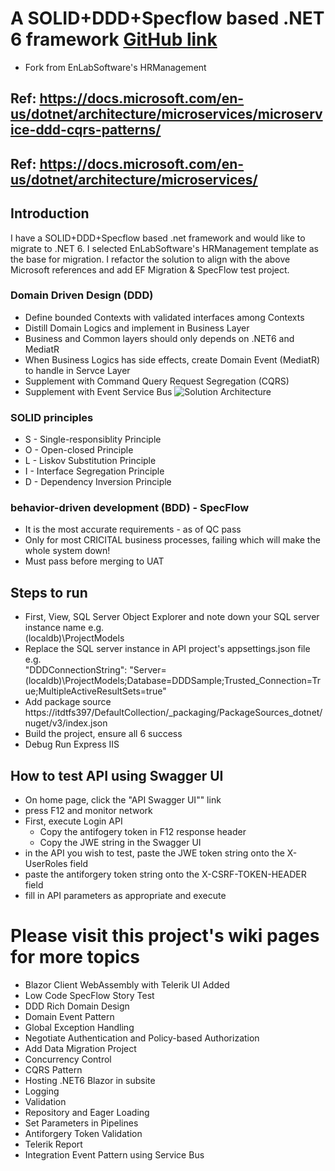 # A SOLID+DDD+Specflow based .NET 6 framework [GitHub link](https://github.com/leungkimming/DotNet6EAA)
* Fork from EnLabSoftware's HRManagement
## Ref: https://docs.microsoft.com/en-us/dotnet/architecture/microservices/microservice-ddd-cqrs-patterns/
## Ref: https://docs.microsoft.com/en-us/dotnet/architecture/microservices/
## Introduction
I have a SOLID+DDD+Specflow based .net framework and would like to migrate to .NET 6. I selected EnLabSoftware's HRManagement template as the base for migration. I refactor the solution to align with the above Microsoft references and add EF Migration & SpecFlow test project.
### Domain Driven Design (DDD)
* Define bounded Contexts with validated interfaces among Contexts
* Distill Domain Logics and implement in Business Layer
* Business and Common layers should only depends on .NET6 and MediatR
* When Business Logics has side effects, create Domain Event (MediatR) to handle in Servce Layer
* Supplement with Command Query Request Segregation (CQRS)
* Supplement with Event Service Bus
![Solution Architecture](https://github.com/leungkimming/DotNet6EAA/wiki/images/EAAa.PNG)
### SOLID principles
* S - Single-responsiblity Principle
* O - Open-closed Principle
* L - Liskov Substitution Principle
* I - Interface Segregation Principle
* D - Dependency Inversion Principle
### behavior-driven development (BDD) - SpecFlow
* It is the most accurate requirements - as of QC pass
* Only for most CRICITAL business processes, failing which will make the whole system down!
* Must pass before merging to UAT
## Steps to run
* First, View, SQL Server Object Explorer and note down your SQL server instance name e.g. <br>(localdb)\\ProjectModels
* Replace the SQL server instance in API project's appsettings.json file e.g. <br> "DDDConnectionString": "Server=(localdb)\\ProjectModels;Database=DDDSample;Trusted_Connection=True;MultipleActiveResultSets=true"
* Add package source https://itdtfs397/DefaultCollection/_packaging/PackageSources_dotnet/nuget/v3/index.json
* Build the project, ensure all 6 success
* Debug Run Express IIS
## How to test API using Swagger UI
* On home page, click the "API Swagger UI"" link
* press F12 and monitor network
* First, execute Login API
    * Copy the antifogery token in F12 response header
    * Copy the JWE string in the Swagger UI
* in the API you wish to test, paste the JWE token string onto the X-UserRoles field
* paste the antiforgery token string onto the X-CSRF-TOKEN-HEADER field
* fill in API parameters as appropriate and execute

# Please visit this project's wiki pages for more topics
*  Blazor Client WebAssembly with Telerik UI Added
*  Low Code SpecFlow Story Test
*  DDD Rich Domain Design
*  Domain Event Pattern
*  Global Exception Handling
*  Negotiate Authentication and Policy-based Authorization
*  Add Data Migration Project
*  Concurrency Control
*  CQRS Pattern
*  Hosting .NET6 Blazor in subsite
*  Logging
*  Validation
*  Repository and Eager Loading
*  Set Parameters in Pipelines
*  Antiforgery Token Validation
*  Telerik Report
*  Integration Event Pattern using Service Bus
